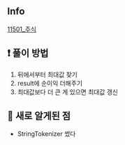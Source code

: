 ## Info
<a href="https://www.acmicpc.net/problem/11501" rel="nofollow">11501_주식</a>

## ❗ 풀이 방법
1. 뒤에서부터 최대값 찾기
2. result에 순이익 더해주기
3. 최대값보다 더 큰 게 있으면 최대값 갱신

## 🙂 새로 알게된 점

* StringTokenizer 썼다

